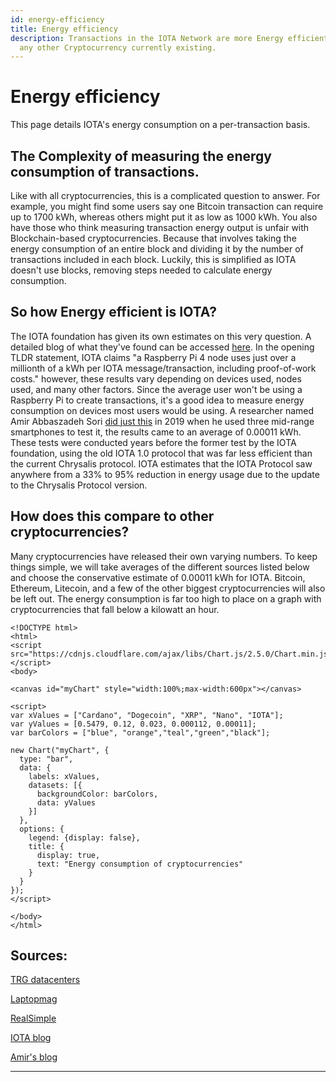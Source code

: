 ```yaml
---
id: energy-efficiency
title: Energy efficiency
description: Transactions in the IOTA Network are more Energy efficient than in
  any other Cryptocurrency currently existing.
---
```


# Energy efficiency

This page details IOTA's energy consumption on a per-transaction basis.

## The Complexity of measuring the energy consumption of transactions.

Like with all cryptocurrencies, this is a complicated question to answer. For example, you might find some users say one Bitcoin transaction can require up to 1700 kWh, whereas others might put it as low as 1000 kWh. You also have those who think measuring transaction energy output is unfair with Blockchain-based cryptocurrencies. Because that involves taking the energy consumption of an entire block and dividing it by the number of transactions included in each block. Luckily, this is simplified as IOTA doesn't use blocks, removing steps needed to calculate energy consumption.

## So how Energy efficient is IOTA?

The IOTA foundation has given its own estimates on this very question. A detailed blog of what they've found can be accessed [here](https://blog.iota.org/internal-energy-benchmarks-for-iota/). In the opening TLDR statement, IOTA claims "a Raspberry Pi 4 node uses just over a millionth of a kWh per IOTA message/transaction, including proof-of-work costs." however, these results vary depending on devices used, nodes used, and many other factors. Since the average user won't be using a Raspberry Pi to create transactions, it's a good idea to measure energy consumption on devices most users would be using. A researcher named Amir Abbaszadeh Sori [did just this](https://medium.com/@a.abbaszadeh.s/measuring-iota-pow-s-energy-consumption-and-comparing-with-other-payment-systems-413f4de50274) in 2019 when he used three mid-range smartphones to test it, the results came to an average of 0.00011 kWh. These tests were conducted years before the former test by the IOTA foundation, using the old IOTA 1.0 protocol that was far less efficient than the current Chrysalis protocol. IOTA estimates that the IOTA Protocol saw anywhere from a 33% to 95% reduction in energy usage due to the update to the Chrysalis Protocol version.

## How does this compare to other cryptocurrencies?

Many cryptocurrencies have released their own varying numbers. To keep things simple, we will take averages of the different sources listed below and choose the conservative estimate of 0.00011 kWh for IOTA. Bitcoin, Ethereum, Litecoin, and a few of the other biggest cryptocurrencies will also be left out. The energy consumption is far too high to place on a graph with cryptocurrencies that fall below a kilowatt an hour.

    <!DOCTYPE html>
    <html>
    <script src="https://cdnjs.cloudflare.com/ajax/libs/Chart.js/2.5.0/Chart.min.js"></script>
    <body>

    <canvas id="myChart" style="width:100%;max-width:600px"></canvas>

    <script>
    var xValues = ["Cardano", "Dogecoin", "XRP", "Nano", "IOTA"];
    var yValues = [0.5479, 0.12, 0.023, 0.000112, 0.00011];
    var barColors = ["blue", "orange","teal","green","black"];

    new Chart("myChart", {
      type: "bar",
      data: {
        labels: xValues,
        datasets: [{
          backgroundColor: barColors,
          data: yValues
        }]
      },
      options: {
        legend: {display: false},
        title: {
          display: true,
          text: "Energy consumption of cryptocurrencies"
        }
      }
    });
    </script>

    </body>
    </html>

## Sources:

[TRG datacenters](https://www.trgdatacenters.com/most-environment-friendly-cryptocurrencies/)

[Laptopmag](https://www.laptopmag.com/best-picks/most-energy-efficient-cryptocurrencies-the-best-picks-for-teslas-new-coin)

[RealSimple](https://www.realsimple.com/work-life/money/money-planning/how-cryptocurrency-uses-energy)

[IOTA blog](https://blog.iota.org/internal-energy-benchmarks-for-iota/)

[Amir's blog](https://medium.com/@a.abbaszadeh.s/measuring-iota-pow-s-energy-consumption-and-comparing-with-other-payment-systems-413f4de50274)

***
